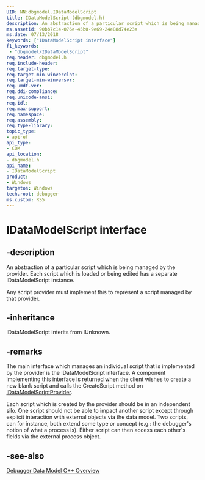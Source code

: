 ```yaml
---
UID: NN:dbgmodel.IDataModelScript
title: IDataModelScript (dbgmodel.h)
description: An abstraction of a particular script which is being managed by the provider. Each script which is loaded or being edited has a separate IDataModelScript instance.
ms.assetid: 90bb7c14-076e-45b0-9e69-24e88d74e23a
ms.date: 07/13/2018
keywords: ["IDataModelScript interface"]
f1_keywords:
 - "dbgmodel/IDataModelScript"
req.header: dbgmodel.h
req.include-header:
req.target-type:
req.target-min-winverclnt:
req.target-min-winversvr:
req.umdf-ver:
req.ddi-compliance:
req.unicode-ansi:
req.idl:
req.max-support:
req.namespace:
req.assembly:
req.type-library: 
topic_type: 
- apiref
api_type: 
- COM
api_location: 
- dbgmodel.h
api_name: 
- IDataModelScript
product:
- Windows
targetos: Windows
tech.root: debugger
ms.custom: RS5
---
```


# IDataModelScript interface

## -description

An abstraction of a particular script which is being managed by the provider. Each script which is loaded or being edited has a separate IDataModelScript instance.

Any script provider must implement this to represent a script managed by that provider.


## -inheritance
IDataModelScript interits from IUnknown. 
## -remarks

The main interface which manages an individual script that is implemented by the provider is the IDataModelScript interface. A component implementing this interface is returned when the client wishes to create a new blank script and calls the CreateScript method on [IDataModelScriptProvider](nn-dbgmodel-idatamodelscriptprovider.md). 

Each script which is created by the provider should be in an independent silo. One script should not be able to impact another script except through explicit interaction with external objects via the data model. Two scripts, can for instance, both extend some type or concept (e.g.: the debugger's notion of what a process is). Either script can then access each other's fields via the external process object. 


## -see-also

[Debugger Data Model C++ Overview](https://docs.microsoft.com/windows-hardware/drivers/debugger/data-model-cpp-overview)
